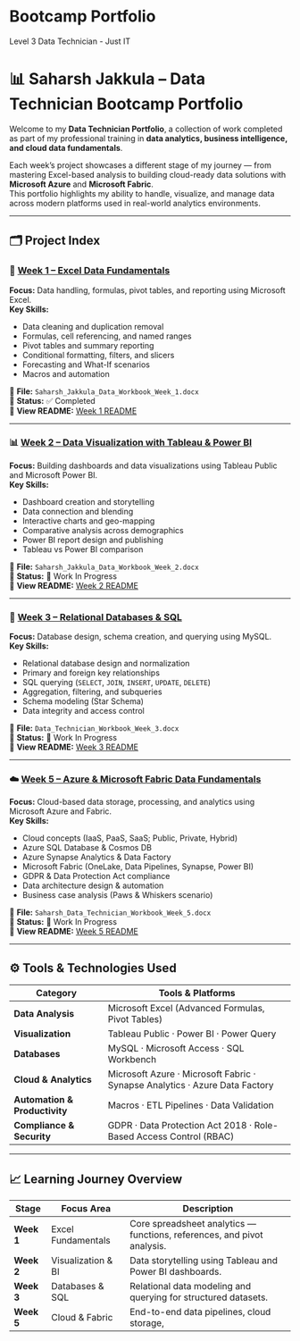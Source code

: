 # Bootcamp Portfolio
Level 3 Data Technician - Just IT

# 📊 Saharsh Jakkula – Data Technician Bootcamp Portfolio

Welcome to my **Data Technician Portfolio**, a collection of work completed as part of my professional training in **data analytics, business intelligence, and cloud data fundamentals**.  

Each week’s project showcases a different stage of my journey — from mastering Excel-based analysis to building cloud-ready data solutions with **Microsoft Azure** and **Microsoft Fabric**.  
This portfolio highlights my ability to handle, visualize, and manage data across modern platforms used in real-world analytics environments.

---

## 🗂️ Project Index

### 🧮 [Week 1 – Excel Data Fundamentals](./Week1_Data_Workbook/)
**Focus:** Data handling, formulas, pivot tables, and reporting using Microsoft Excel.  
**Key Skills:**  
- Data cleaning and duplication removal  
- Formulas, cell referencing, and named ranges  
- Pivot tables and summary reporting  
- Conditional formatting, filters, and slicers  
- Forecasting and What-If scenarios  
- Macros and automation  

📄 **File:** `Saharsh_Jakkula_Data_Workbook_Week_1.docx`  
📘 **Status:** ✅ Completed  
🔗 **View README:** [Week 1 README](./Week1_Data_Workbook/README.md)

---

### 📊 [Week 2 – Data Visualization with Tableau & Power BI](./Week2_Data_Visualisation/)
**Focus:** Building dashboards and data visualizations using Tableau Public and Microsoft Power BI.  
**Key Skills:**  
- Dashboard creation and storytelling  
- Data connection and blending  
- Interactive charts and geo-mapping  
- Comparative analysis across demographics  
- Power BI report design and publishing  
- Tableau vs Power BI comparison  

📄 **File:** `Saharsh_Jakkula_Data_Workbook_Week_2.docx`  
📘 **Status:** 🧩 Work In Progress  
🔗 **View README:** [Week 2 README](./Week2_Data_Visualisation/README.md)

---

### 🧠 [Week 3 – Relational Databases & SQL](./Week3_SQL_Databases/)
**Focus:** Database design, schema creation, and querying using MySQL.  
**Key Skills:**  
- Relational database design and normalization  
- Primary and foreign key relationships  
- SQL querying (`SELECT`, `JOIN`, `INSERT`, `UPDATE`, `DELETE`)  
- Aggregation, filtering, and subqueries  
- Schema modeling (Star Schema)  
- Data integrity and access control  

📄 **File:** `Data_Technician_Workbook_Week_3.docx`  
📘 **Status:** 🧩 Work In Progress  
🔗 **View README:** [Week 3 README](./Week3_SQL_Databases/README.md)

---

### ☁️ [Week 5 – Azure & Microsoft Fabric Data Fundamentals](./Week5_Azure_Fabric/)
**Focus:** Cloud-based data storage, processing, and analytics using Microsoft Azure and Fabric.  
**Key Skills:**  
- Cloud concepts (IaaS, PaaS, SaaS; Public, Private, Hybrid)  
- Azure SQL Database & Cosmos DB  
- Azure Synapse Analytics & Data Factory  
- Microsoft Fabric (OneLake, Data Pipelines, Synapse, Power BI)  
- GDPR & Data Protection Act compliance  
- Data architecture design & automation  
- Business case analysis (Paws & Whiskers scenario)  

📄 **File:** `Saharsh_Data_Technician_Workbook_Week_5.docx`  
📘 **Status:** 🧩 Work In Progress  
🔗 **View README:** [Week 5 README](./Week5_Azure_Fabric/README.md)

---

## ⚙️ Tools & Technologies Used

| Category | Tools & Platforms |
|-----------|------------------|
| **Data Analysis** | Microsoft Excel (Advanced Formulas, Pivot Tables) |
| **Visualization** | Tableau Public · Power BI · Power Query |
| **Databases** | MySQL · Microsoft Access · SQL Workbench |
| **Cloud & Analytics** | Microsoft Azure · Microsoft Fabric · Synapse Analytics · Azure Data Factory |
| **Automation & Productivity** | Macros · ETL Pipelines · Data Validation |
| **Compliance & Security** | GDPR · Data Protection Act 2018 · Role-Based Access Control (RBAC) |

---

## 📈 Learning Journey Overview

| Stage | Focus Area | Description |
|--------|-------------|-------------|
| **Week 1** | Excel Fundamentals | Core spreadsheet analytics — functions, references, and pivot analysis. |
| **Week 2** | Visualization & BI | Data storytelling using Tableau and Power BI dashboards. |
| **Week 3** | Databases & SQL | Relational data modeling and querying for structured datasets. |
| **Week 5** | Cloud & Fabric | End-to-end data pipelines, cloud storage,
